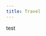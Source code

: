 ```yaml
---
title: Travel
---
```



<script src="http://d3js.org/d3.v3.min.js" charset="utf-8"></script>

<script type="text/javascript">
d3.select("body").transition()
    .style("background-color", "black");
</script>


test